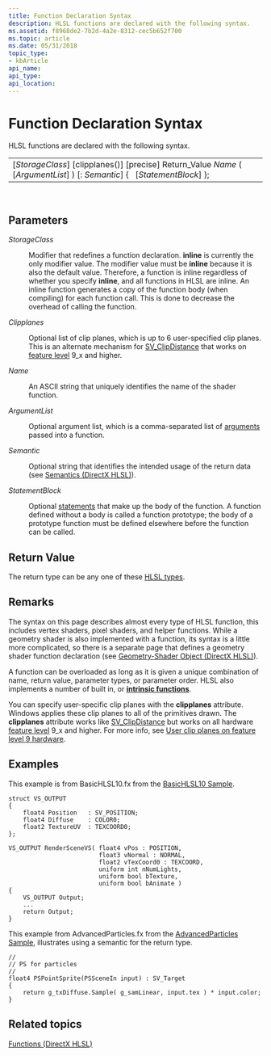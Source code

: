 ```yaml
---
title: Function Declaration Syntax
description: HLSL functions are declared with the following syntax.
ms.assetid: f8968de2-7b2d-4a2e-8312-cec5b652f700
ms.topic: article
ms.date: 05/31/2018
topic_type: 
- kbArticle
api_name: 
api_type: 
api_location: 
---
```


# Function Declaration Syntax

HLSL functions are declared with the following syntax.



|                                                                                                                                          |
|------------------------------------------------------------------------------------------------------------------------------------------|
| \[*StorageClass*\] \[clipplanes()\] \[precise\] Return\_Value *Name* ( \[*ArgumentList*\] ) \[: *Semantic*\] {   \[*StatementBlock*\] }; |



 

## Parameters

<dl> <dt>

<span id="StorageClass"></span><span id="storageclass"></span><span id="STORAGECLASS"></span>*StorageClass*
</dt> <dd>

Modifier that redefines a function declaration. **inline** is currently the only modifier value. The modifier value must be **inline** because it is also the default value. Therefore, a function is inline regardless of whether you specify **inline**, and all functions in HLSL are inline. An inline function generates a copy of the function body (when compiling) for each function call. This is done to decrease the overhead of calling the function.

</dd> <dt>

<span id="Clipplanes"></span><span id="clipplanes"></span><span id="CLIPPLANES"></span>*Clipplanes*
</dt> <dd>

Optional list of clip planes, which is up to 6 user-specified clip planes. This is an alternate mechanism for [SV\_ClipDistance](dx-graphics-hlsl-semantics.md) that works on [feature level](https://docs.microsoft.com/windows/desktop/direct3d11/overviews-direct3d-11-devices-downlevel-intro) 9\_x and higher.

</dd> <dt>

<span id="Name"></span><span id="name"></span><span id="NAME"></span>*Name*
</dt> <dd>

An ASCII string that uniquely identifies the name of the shader function.

</dd> <dt>

<span id="ArgumentList"></span><span id="argumentlist"></span><span id="ARGUMENTLIST"></span>*ArgumentList*
</dt> <dd>

Optional argument list, which is a comma-separated list of [arguments](dx-graphics-hlsl-function-parameters.md) passed into a function.

</dd> <dt>

<span id="Semantic"></span><span id="semantic"></span><span id="SEMANTIC"></span>*Semantic*
</dt> <dd>

Optional string that identifies the intended usage of the return data (see [Semantics (DirectX HLSL)](dx-graphics-hlsl-semantics.md)).

</dd> <dt>

<span id="StatementBlock"></span><span id="statementblock"></span><span id="STATEMENTBLOCK"></span>*StatementBlock*
</dt> <dd>

Optional [statements](dx-graphics-hlsl-statement-blocks.md) that make up the body of the function. A function defined without a body is called a function prototype; the body of a prototype function must be defined elsewhere before the function can be called.

</dd> </dl>

## Return Value

The return type can be any one of these [HLSL types](dx-graphics-hlsl-data-types.md).

## Remarks

The syntax on this page describes almost every type of HLSL function, this includes vertex shaders, pixel shaders, and helper functions. While a geometry shader is also implemented with a function, its syntax is a little more complicated, so there is a separate page that defines a geometry shader function declaration (see [Geometry-Shader Object (DirectX HLSL)](dx-graphics-hlsl-geometry-shader.md)).

A function can be overloaded as long as it is given a unique combination of name, return value, parameter types, or parameter order. HLSL also implements a number of built in, or [**intrinsic functions**](dx-graphics-hlsl-intrinsic-functions.md).

You can specify user-specific clip planes with the **clipplanes** attribute. Windows applies these clip planes to all of the primitives drawn. The **clipplanes** attribute works like [SV\_ClipDistance](dx-graphics-hlsl-semantics.md) but works on all hardware [feature level](https://docs.microsoft.com/windows/desktop/direct3d11/overviews-direct3d-11-devices-downlevel-intro) 9\_x and higher. For more info, see [User clip planes on feature level 9 hardware](https://docs.microsoft.com/windows/desktop/direct3dhlsl/user-clip-planes-on-10level9).

## Examples

This example is from BasicHLSL10.fx from the [BasicHLSL10 Sample](https://msdn.microsoft.com/en-us/library/Ee416395(v=VS.85).aspx).


```hlsl
struct VS_OUTPUT
{
    float4 Position   : SV_POSITION; 
    float4 Diffuse    : COLOR0;
    float2 TextureUV  : TEXCOORD0;
};

VS_OUTPUT RenderSceneVS( float4 vPos : POSITION,
                         float3 vNormal : NORMAL,
                         float2 vTexCoord0 : TEXCOORD,
                         uniform int nNumLights,
                         uniform bool bTexture,
                         uniform bool bAnimate )
{
    VS_OUTPUT Output;
    ...
    return Output;    
}
```



This example from AdvancedParticles.fx from the [AdvancedParticles Sample](https://msdn.microsoft.com/en-us/library/Ee416394(v=VS.85).aspx), illustrates using a semantic for the return type.


```hlsl
//
// PS for particles
//
float4 PSPointSprite(PSSceneIn input) : SV_Target
{   
    return g_txDiffuse.Sample( g_samLinear, input.tex ) * input.color;
}
```



## Related topics

<dl> <dt>

[Functions (DirectX HLSL)](dx-graphics-hlsl-functions.md)
</dt> </dl>

 

 




